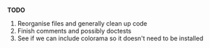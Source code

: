 **TODO**

1. Reorganise files and generally clean up code
2. Finish comments and possibly doctests
3. See if we can include colorama so it doesn't need to be installed
